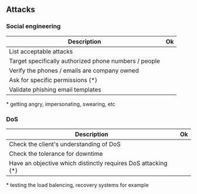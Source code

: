 ## Attacks

### Social engineering

| Description                                                             | Ok |
| ----------------------------------------------------------------------- | -- |
| List acceptable attacks | |
| Target specifically authorized phone numbers / people | |
| Verify the phones / emails are company owned | |
| Ask for specific permissions (\*) | |
| Validate phishing email templates | |

\* getting angry, impersonating, swearing, etc

### DoS

| Description                                                             | Ok |
| ----------------------------------------------------------------------- | -- |
| Check the client's understanding of DoS | |
| Check the tolerance for downtime | |
| Have an objective which distinctly requires DoS attacking (\*) | |

\* testing the load balencing, recovery systems for example
